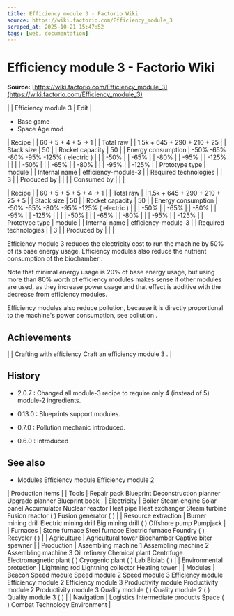 ```yaml
---
title: Efficiency module 3 - Factorio Wiki
source: https://wiki.factorio.com/Efficiency_module_3
scraped_at: 2025-10-21 15:47:52
tags: [web, documentation]
---
```


# Efficiency module 3 - Factorio Wiki

**Source:** [https://wiki.factorio.com/Efficiency_module_3](https://wiki.factorio.com/Efficiency_module_3)


|  | Efficiency module 3 | Edit |

- Base game
- Space Age mod

| Recipe |
| 60 + 5 + 4 + 5 → 1 |
| Total raw |
| 1.5k + 645 + 290 + 210 + 25 |
| Stack size | 50 |
| Rocket capacity | 50 |
| Energy consumption | -50% -65% -80% -95% -125% ( electric ) |  |  | -50% |  | -65% |  | -80% |  | -95% |  | -125% |
|  |  | -50% |
|  | -65% |  | -80% |
|  | -95% |  | -125% |
| Prototype type | module |
| Internal name | efficiency-module-3 |
| Required technologies |
| 3 |
| Produced by |
|  |
| Consumed by |
|  |

| Recipe |
| 60 + 5 + 5 + 5 + 4 → 1 |
| Total raw |
| 1.5k + 645 + 290 + 210 + 25 + 5 |
| Stack size | 50 |
| Rocket capacity | 50 |
| Energy consumption | -50% -65% -80% -95% -125% ( electric ) |  |  | -50% |  | -65% |  | -80% |  | -95% |  | -125% |
|  |  | -50% |
|  | -65% |  | -80% |
|  | -95% |  | -125% |
| Prototype type | module |
| Internal name | efficiency-module-3 |
| Required technologies |
| 3 |
| Produced by |
|  |

Efficiency module 3 reduces the electricity cost to run the machine by 50% of its base energy usage. Efficiency modules also reduce the nutrient consumption of the biochamber .

Note that minimal energy usage is 20% of base energy usage, but using more than 80% worth of efficiency modules makes sense if other modules are used, as they increase power usage and that effect is additive with the decrease from efficiency modules.

Efficiency modules also reduce pollution, because it is directly proportional to the machine's power consumption, see pollution .

## Achievements

|  | Crafting with efficiency Craft an efficiency module 3 . |

## History

- 2.0.7 : Changed all module-3 recipe to require only 4 (instead of 5) module-2 ingredients.

- 0.13.0 : Blueprints support modules.

- 0.7.0 : Pollution mechanic introduced.

- 0.6.0 : Introduced

## See also

- Modules Efficiency module Efficiency module 2

| Production items |
| Tools | Repair pack Blueprint Deconstruction planner Upgrade planner Blueprint book |
| Electricity | Boiler Steam engine Solar panel Accumulator Nuclear reactor Heat pipe Heat exchanger Steam turbine Fusion reactor ( ) Fusion generator ( ) |
| Resource extraction | Burner mining drill Electric mining drill Big mining drill ( ) Offshore pump Pumpjack |
| Furnaces | Stone furnace Steel furnace Electric furnace Foundry ( ) Recycler ( ) |
| Agriculture | Agricultural tower Biochamber Captive biter spawner |
| Production | Assembling machine 1 Assembling machine 2 Assembling machine 3 Oil refinery Chemical plant Centrifuge Electromagnetic plant ( ) Cryogenic plant ( ) Lab Biolab ( ) |
| Environmental protection | Lightning rod Lightning collector Heating tower |
| Modules | Beacon Speed module Speed module 2 Speed module 3 Efficiency module Efficiency module 2 Efficiency module 3 Productivity module Productivity module 2 Productivity module 3 Quality module ( ) Quality module 2 ( ) Quality module 3 ( ) |
| Navigation | Logistics Intermediate products Space ( ) Combat Technology Environment |
